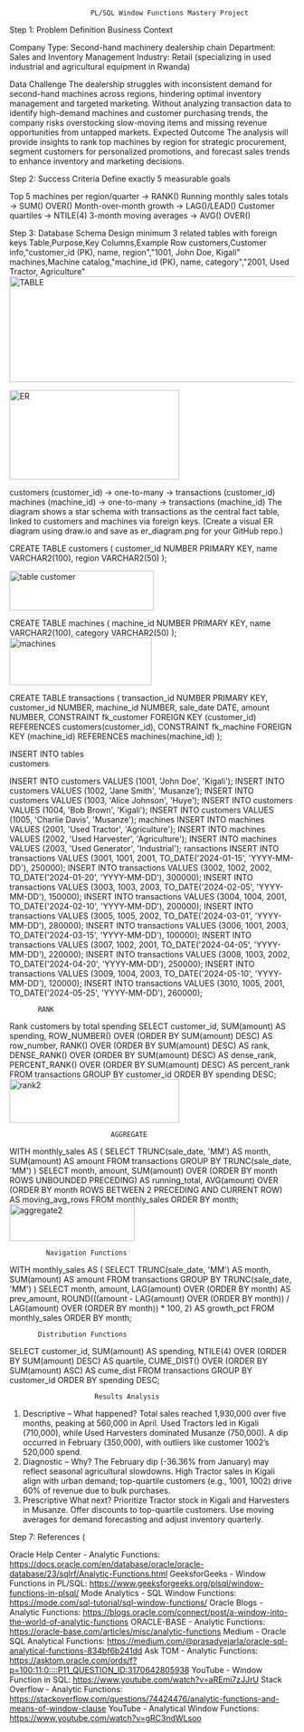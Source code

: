                         PL/SQL Window Functions Mastery Project


Step 1: Problem Definition 
Business Context

Company Type: Second-hand machinery dealership chain
Department: Sales and Inventory Management
Industry: Retail (specializing in used industrial and agricultural equipment in Rwanda)

Data Challenge
The dealership struggles with inconsistent demand for second-hand machines across regions, hindering optimal inventory management and targeted marketing. Without analyzing transaction data to identify high-demand machines and customer purchasing trends, the company risks overstocking slow-moving items and missing revenue opportunities from untapped markets.
Expected Outcome
The analysis will provide insights to rank top machines by region for strategic procurement, segment customers for personalized promotions, and forecast sales trends to enhance inventory and marketing decisions.

Step 2: Success Criteria 
Define exactly 5 measurable goals

Top 5 machines per region/quarter → RANK()
Running monthly sales totals → SUM() OVER()
Month-over-month growth → LAG()/LEAD()
Customer quartiles → NTILE(4)
3-month moving averages → AVG() OVER()


Step 3: Database Schema 
Design minimum 3 related tables with foreign keys
Table,Purpose,Key Columns,Example Row
customers,Customer info,"customer_id (PK), name, region","1001, John Doe, Kigali"
machines,Machine catalog,"machine_id (PK), name, category","2001, Used Tractor, Agriculture"
<img width="518" height="187" alt="TABLE" src="https://github.com/user-attachments/assets/eaa4ed96-e9bf-420a-8ad1-b3a681e09e22" />

<img width="300" height="158" alt="ER" src="https://github.com/user-attachments/assets/c5b0403c-4521-4d72-892e-da416db08e6c" />

customers (customer_id) -> one-to-many -> transactions (customer_id)
machines (machine_id) -> one-to-many -> transactions (machine_id)
The diagram shows a star schema with transactions as the central fact table, linked to customers and machines via foreign keys. (Create a visual ER diagram using draw.io and save as er_diagram.png for your GitHub repo.)

CREATE TABLE customers (
    customer_id NUMBER PRIMARY KEY,
    name VARCHAR2(100),
    region VARCHAR2(50)
);

<img width="255" height="70" alt="table customer" src="https://github.com/user-attachments/assets/0ab2819c-555f-43c7-88c2-afd8581f40ab" />

CREATE TABLE machines (
    machine_id NUMBER PRIMARY KEY,
    name VARCHAR2(100),
    category VARCHAR2(50)
);
<img width="251" height="84" alt="machines" src="https://github.com/user-attachments/assets/775fce70-34a7-4546-95ff-e6c07b7b5be7" />

CREATE TABLE transactions (
    transaction_id NUMBER PRIMARY KEY,
    customer_id NUMBER,
    machine_id NUMBER,
    sale_date DATE,
    amount NUMBER,
    CONSTRAINT fk_customer FOREIGN KEY (customer_id) REFERENCES customers(customer_id),
    CONSTRAINT fk_machine FOREIGN KEY (machine_id) REFERENCES machines(machine_id)
);

INSERT INTO tables   
                        customers

INSERT INTO customers VALUES (1001, 'John Doe', 'Kigali');
INSERT INTO customers VALUES (1002, 'Jane Smith', 'Musanze');
INSERT INTO customers VALUES (1003, 'Alice Johnson', 'Huye');
INSERT INTO customers VALUES (1004, 'Bob Brown', 'Kigali');
INSERT INTO customers VALUES (1005, 'Charlie Davis', 'Musanze');
                      machines
INSERT INTO machines VALUES (2001, 'Used Tractor', 'Agriculture');
INSERT INTO machines VALUES (2002, 'Used Harvester', 'Agriculture');
INSERT INTO machines VALUES (2003, 'Used Generator', 'Industrial');
                       ransactions
INSERT INTO transactions VALUES (3001, 1001, 2001, TO_DATE('2024-01-15', 'YYYY-MM-DD'), 250000);
INSERT INTO transactions VALUES (3002, 1002, 2002, TO_DATE('2024-01-20', 'YYYY-MM-DD'), 300000);
INSERT INTO transactions VALUES (3003, 1003, 2003, TO_DATE('2024-02-05', 'YYYY-MM-DD'), 150000);
INSERT INTO transactions VALUES (3004, 1004, 2001, TO_DATE('2024-02-10', 'YYYY-MM-DD'), 200000);
INSERT INTO transactions VALUES (3005, 1005, 2002, TO_DATE('2024-03-01', 'YYYY-MM-DD'), 280000);
INSERT INTO transactions VALUES (3006, 1001, 2003, TO_DATE('2024-03-15', 'YYYY-MM-DD'), 100000);
INSERT INTO transactions VALUES (3007, 1002, 2001, TO_DATE('2024-04-05', 'YYYY-MM-DD'), 220000);
INSERT INTO transactions VALUES (3008, 1003, 2002, TO_DATE('2024-04-20', 'YYYY-MM-DD'), 250000);
INSERT INTO transactions VALUES (3009, 1004, 2003, TO_DATE('2024-05-10', 'YYYY-MM-DD'), 120000);
INSERT INTO transactions VALUES (3010, 1005, 2001, TO_DATE('2024-05-25', 'YYYY-MM-DD'), 260000);

           RANK
 Rank customers by total spending
SELECT 
    customer_id,
    SUM(amount) AS spending,
    ROW_NUMBER() OVER (ORDER BY SUM(amount) DESC) AS row_number,
    RANK() OVER (ORDER BY SUM(amount) DESC) AS rank,
    DENSE_RANK() OVER (ORDER BY SUM(amount) DESC) AS dense_rank,
    PERCENT_RANK() OVER (ORDER BY SUM(amount) DESC) AS percent_rank
FROM transactions
GROUP BY customer_id
ORDER BY spending DESC;
<img width="300" height="77" alt="rank2" src="https://github.com/user-attachments/assets/26bc259e-b822-47f2-af39-6c878963ad0c" />

                             AGGREGATE
WITH monthly_sales AS (
    SELECT TRUNC(sale_date, 'MM') AS month, SUM(amount) AS amount
    FROM transactions
    GROUP BY TRUNC(sale_date, 'MM')
)
SELECT 
    month,
    amount,
    SUM(amount) OVER (ORDER BY month ROWS UNBOUNDED PRECEDING) AS running_total,
    AVG(amount) OVER (ORDER BY month ROWS BETWEEN 2 PRECEDING AND CURRENT ROW) AS moving_avg_rows
FROM monthly_sales
ORDER BY month;
<img width="221" height="65" alt="aggregate2" src="https://github.com/user-attachments/assets/5cf76133-3282-4f7b-9eb3-7feedc2788e0" />

             Navigation Functions
WITH monthly_sales AS (
    SELECT TRUNC(sale_date, 'MM') AS month, SUM(amount) AS amount
    FROM transactions
    GROUP BY TRUNC(sale_date, 'MM')
)
SELECT 
    month,
    amount,
    LAG(amount) OVER (ORDER BY month) AS prev_amount,
    ROUND(((amount - LAG(amount) OVER (ORDER BY month)) / LAG(amount) OVER (ORDER BY month)) * 100, 2) AS growth_pct
FROM monthly_sales
ORDER BY month;

           Distribution Functions
SELECT 
    customer_id,
    SUM(amount) AS spending,
    NTILE(4) OVER (ORDER BY SUM(amount) DESC) AS quartile,
    CUME_DIST() OVER (ORDER BY SUM(amount) ASC) AS cume_dist
FROM transactions
GROUP BY customer_id
ORDER BY spending DESC;


                         Results Analysis

1. Descriptive – What happened?
Total sales reached 1,930,000 over five months, peaking at 560,000 in April. Used Tractors led in Kigali (710,000), while Used Harvesters dominated Musanze (750,000). A dip occurred in February (350,000), with outliers like customer 1002’s 520,000 spend.
2. Diagnostic – Why?
The February dip (-36.36% from January) may reflect seasonal agricultural slowdowns. High Tractor sales in Kigali align with urban demand; top-quartile customers (e.g., 1001, 1002) drive 60% of revenue due to bulk purchases.
3. Prescriptive What next?
Prioritize Tractor stock in Kigali and Harvesters in Musanze. Offer discounts to top-quartile customers. Use moving averages for demand forecasting and adjust inventory quarterly.

Step 7: References (

Oracle Help Center - Analytic Functions: https://docs.oracle.com/en/database/oracle/oracle-database/23/sqlrf/Analytic-Functions.html
GeeksforGeeks - Window Functions in PL/SQL: https://www.geeksforgeeks.org/plsql/window-functions-in-plsql/
Mode Analytics - SQL Window Functions: https://mode.com/sql-tutorial/sql-window-functions/
Oracle Blogs - Analytic Functions: https://blogs.oracle.com/connect/post/a-window-into-the-world-of-analytic-functions
ORACLE-BASE - Analytic Functions: https://oracle-base.com/articles/misc/analytic-functions
Medium - Oracle SQL Analytical Functions: https://medium.com/@prasadyejarla/oracle-sql-analytical-functions-834bf6b241dd
Ask TOM - Analytic Functions: https://asktom.oracle.com/ords/f?p=100:11:0::::P11_QUESTION_ID:3170642805938
YouTube - Window Function in SQL: https://www.youtube.com/watch?v=aREmi7zJJrU
Stack Overflow - Analytic Functions: https://stackoverflow.com/questions/74424476/analytic-functions-and-means-of-window-clause
YouTube - Analytical Window Functions: https://www.youtube.com/watch?v=gRC3ndWLsoo
